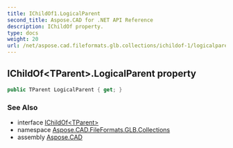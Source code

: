 ```yaml
---
title: IChildOf1.LogicalParent
second_title: Aspose.CAD for .NET API Reference
description: IChildOf property. 
type: docs
weight: 20
url: /net/aspose.cad.fileformats.glb.collections/ichildof-1/logicalparent/
---
```

## IChildOf&lt;TParent&gt;.LogicalParent property

```csharp
public TParent LogicalParent { get; }
```

### See Also

* interface [IChildOf&lt;TParent&gt;](../)
* namespace [Aspose.CAD.FileFormats.GLB.Collections](../../../aspose.cad.fileformats.glb.collections/)
* assembly [Aspose.CAD](../../../)



